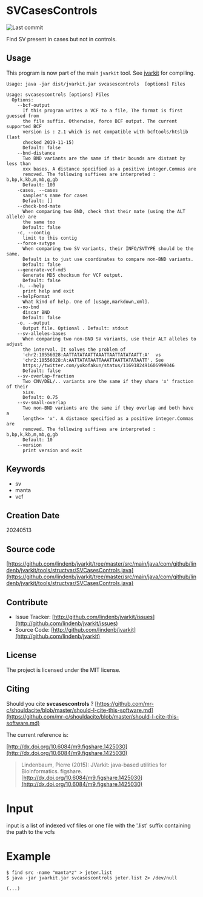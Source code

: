 # SVCasesControls

![Last commit](https://img.shields.io/github/last-commit/lindenb/jvarkit.png)

Find SV present in cases but not in controls.


## Usage


This program is now part of the main `jvarkit` tool. See [jvarkit](JvarkitCentral.md) for compiling.


```
Usage: java -jar dist/jvarkit.jar svcasescontrols  [options] Files

Usage: svcasescontrols [options] Files
  Options:
    --bcf-output
      If this program writes a VCF to a file, The format is first guessed from 
      the file suffix. Otherwise, force BCF output. The current supported BCF 
      version is : 2.1 which is not compatible with bcftools/htslib (last 
      checked 2019-11-15)
      Default: false
    --bnd-distance
      Two BND variants are the same if their bounds are distant by less than 
      xxx bases. A distance specified as a positive integer.Commas are 
      removed. The following suffixes are interpreted : b,bp,k,kb,m,mb,g,gb
      Default: 100
    -cases, --cases
      samples's name for cases
      Default: []
    --check-bnd-mate
      When comparing two BND, check that their mate (using the ALT allele) are 
      the same too
      Default: false
    -c, --contig
      limit to this contig
    --force-svtype
      When comparing two SV variants, their INFO/SVTYPE should be the same. 
      Default is to just use coordinates to compare non-BND variants.
      Default: false
    --generate-vcf-md5
      Generate MD5 checksum for VCF output.
      Default: false
    -h, --help
      print help and exit
    --helpFormat
      What kind of help. One of [usage,markdown,xml].
    --no-bnd
      discar BND
      Default: false
    -o, --output
      Output file. Optional . Default: stdout
    --sv-alleles-bases
      When comparing two non-BND SV variants, use their ALT alleles to adjust 
      the interval. It solves the problem of  
      'chr2:10556028:AATTATATAATTAAATTAATTATATAATT:A'  vs 
      'chr2:10556028:A:AATTATATAATTAAATTAATTATATAATT'. See 
      https://twitter.com/yokofakun/status/1169182491606999046 
      Default: false
    --sv-overlap-fraction
      Two CNV/DEL/.. variants are the same if they share 'x' fraction of their 
      size. 
      Default: 0.75
    --sv-small-overlap
      Two non-BND variants are the same if they overlap and both have a 
      length<= 'x'. A distance specified as a positive integer.Commas are 
      removed. The following suffixes are interpreted : b,bp,k,kb,m,mb,g,gb
      Default: 10
    --version
      print version and exit

```


## Keywords

 * sv
 * manta
 * vcf



## Creation Date

20240513

## Source code 

[https://github.com/lindenb/jvarkit/tree/master/src/main/java/com/github/lindenb/jvarkit/tools/structvar/SVCasesControls.java](https://github.com/lindenb/jvarkit/tree/master/src/main/java/com/github/lindenb/jvarkit/tools/structvar/SVCasesControls.java)


## Contribute

- Issue Tracker: [http://github.com/lindenb/jvarkit/issues](http://github.com/lindenb/jvarkit/issues)
- Source Code: [http://github.com/lindenb/jvarkit](http://github.com/lindenb/jvarkit)

## License

The project is licensed under the MIT license.

## Citing

Should you cite **svcasescontrols** ? [https://github.com/mr-c/shouldacite/blob/master/should-I-cite-this-software.md](https://github.com/mr-c/shouldacite/blob/master/should-I-cite-this-software.md)

The current reference is:

[http://dx.doi.org/10.6084/m9.figshare.1425030](http://dx.doi.org/10.6084/m9.figshare.1425030)

> Lindenbaum, Pierre (2015): JVarkit: java-based utilities for Bioinformatics. figshare.
> [http://dx.doi.org/10.6084/m9.figshare.1425030](http://dx.doi.org/10.6084/m9.figshare.1425030)

 
 # Input
 
 input is a list of indexed vcf files or one file with the '.list' suffix containing the path to the vcfs
 
 
 # Example
 
 ```
 $ find src -name "manta*z" > jeter.list
 $ java -jar jvarkit.jar svcasescontrols jeter.list 2> /dev/null
 
 (...)
 
 
 
 ```

